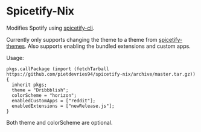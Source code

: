 # Spicetify-Nix

Modifies Spotify using [spicetify-cli](https://github.com/khanhas/spicetify-cli).

Currently only supports changing the theme to a theme from [spicetify-themes](https://github.com/morpheusthewhite/spicetify-themes).
Also supports enabling the bundled extensions and custom apps.

Usage:
```
pkgs.callPackage (import (fetchTarball https://github.com/pietdevries94/spicetify-nix/archive/master.tar.gz)) {
  inherit pkgs;
  theme = "Dribbblish";
  colorScheme = "horizon";
  enabledCustomApps = ["reddit"];
  enabledExtensions = ["newRelease.js"];
}
```

Both theme and colorScheme are optional.